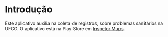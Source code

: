 ﻿
# Introdução

Este aplicativo auxilia na coleta de registros, sobre problemas sanitários na UFCG.
O aplicativo está na Play Store em [Inspetor Mups](https://play.google.com/store/apps/details?id=com.ide5fpb31wteimk11kr7p0).